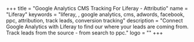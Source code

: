 +++
title = "Google Analytics CMS Tracking For Liferay - Attributio"
name = "Liferay"
keywords = "liferay, , google analytics, cms, adwords, facebook, ppc, attribution, track leads, conversion tracking"
description = "Connect Google Analytics with Liferay to find our where your leads are coming from. Track leads from the source - from search to ppc."
logo = ""
+++
